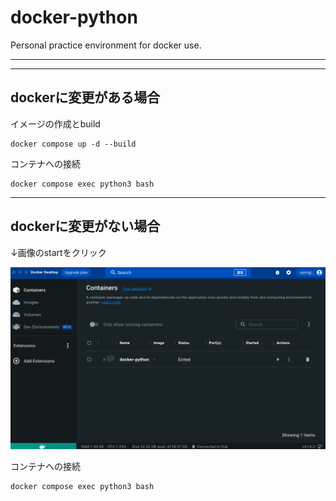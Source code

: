# docker-python

Personal practice environment for docker use.

---
---

## dockerに変更がある場合
イメージの作成とbuild
```
docker compose up -d --build
```

コンテナへの接続
```
docker compose exec python3 bash
```


---

## dockerに変更がない場合
↓画像のstartをクリック

![screenshot](screenshot.png)

コンテナへの接続
```
docker compose exec python3 bash
```


